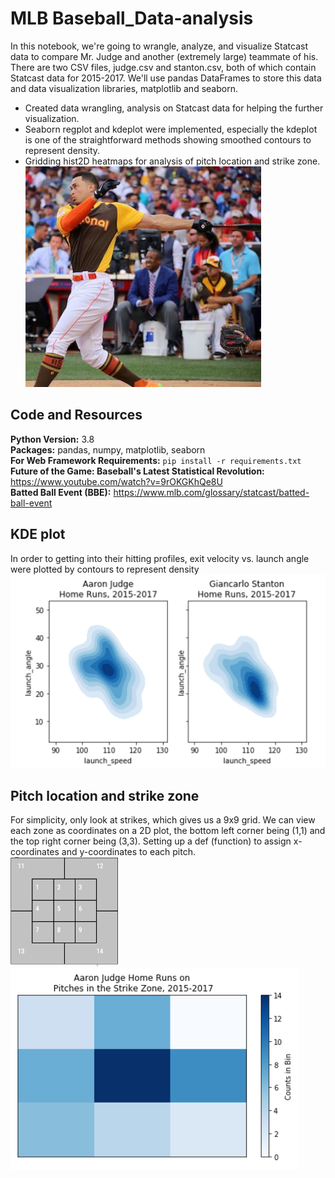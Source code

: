 # MLB Baseball_Data-analysis
In this notebook, we're going to wrangle, analyze, and visualize Statcast data to compare Mr. Judge and another (extremely large) teammate of his. There are two CSV files, judge.csv and stanton.csv, both of which contain Statcast data for 2015-2017. We'll use pandas DataFrames to store this data and data visualization libraries, matplotlib and seaborn.

* Created data wrangling, analysis on Statcast data for helping the further visualization.
* Seaborn regplot and kdeplot were implemented, especially the kdeplot is one of the straightforward methods showing smoothed contours to represent density. 
* Gridding hist2D heatmaps for analysis of pitch location and strike zone.    
![alt text](https://github.com/Alexmxz/Baseball_Data-analysis/blob/main/image3.png)   

## Code and Resources
**Python Version:** 3.8   
**Packages:** pandas, numpy, matplotlib, seaborn    
**For Web Framework Requirements:**  ```pip install -r requirements.txt```      
**Future of the Game: Baseball's Latest Statistical Revolution:** https://www.youtube.com/watch?v=9rOKGKhQe8U   
**Batted Ball Event (BBE):** https://www.mlb.com/glossary/statcast/batted-ball-event

## KDE plot
In order to getting into their hitting profiles, exit velocity vs. launch angle were plotted by contours to represent density   
![alt text](https://github.com/Alexmxz/Baseball_Data-analysis/blob/main/image1.png)

## Pitch location and strike zone
For simplicity, only look at strikes, which gives us a 9x9 grid. We can view each zone as coordinates on a 2D plot, the bottom left corner being (1,1) and the top right corner being (3,3). Setting up a def (function) to assign x-coordinates and y-coordinates to each pitch.   
![alt text](https://github.com/Alexmxz/Baseball_Data-analysis/blob/main/pitch_loc.png)    
![alt text](https://github.com/Alexmxz/Baseball_Data-analysis/blob/main/strike_loc.png)    
